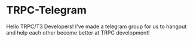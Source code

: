 # TRPC-Telegram
Hello TRPC/T3 Developers! I've made a telegram group for us to hangout and help each other become better at TRPC development!
